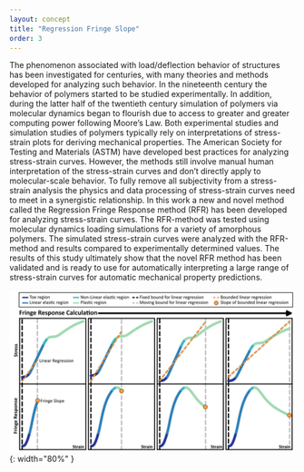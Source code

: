 ```yaml
---
layout: concept
title: "Regression Fringe Slope"
order: 3
---
```

The phenomenon associated with load/deflection behavior of structures has been investigated for centuries, with many theories and methods developed for analyzing such behavior. In the nineteenth century the behavior of polymers started to be studied experimentally. In addition, during the latter half of the twentieth century simulation of polymers via molecular dynamics began to flourish due to access to greater and greater computing power following Moore’s Law. Both experimental studies and simulation studies of polymers typically rely on interpretations of stress-strain plots for deriving mechanical properties. The American Society for Testing and Materials (ASTM) have developed best practices for analyzing stress-strain curves. However, the methods still involve manual human interpretation of the stress-strain curves and don’t directly apply to molecular-scale behavior. To fully remove all subjectivity from a stress-strain analysis the physics and data processing of stress-strain curves need to meet in a synergistic relationship. In this work a new and novel method called the Regression Fringe Response method (RFR) has been developed for analyzing stress-strain curves. The RFR-method was tested using molecular dynamics loading simulations for a variety of amorphous polymers. The simulated stress-strain curves were analyzed with the RFR-method and results compared to experimentally determined values. The results of this study ultimately show that the novel RFR method has been validated and is ready to use for automatically interpreting a large range of stress-strain curves for automatic mechanical property predictions. 

![RFR Fringe Slope](/img/rfr-sample.png "Calculation of Fringe Slope"){: width="80%" }